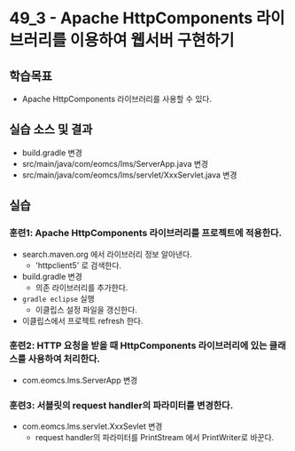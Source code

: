 # 49_3 - Apache HttpComponents 라이브러리를 이용하여 웹서버 구현하기

## 학습목표

- Apache HttpComponents 라이브러리를 사용할 수 있다.

## 실습 소스 및 결과

- build.gradle 변경
- src/main/java/com/eomcs/lms/ServerApp.java 변경
- src/main/java/com/eomcs/lms/servlet/XxxServlet.java 변경

## 실습  

### 훈련1: Apache HttpComponents 라이브러리를 프로젝트에 적용한다.

- search.maven.org 에서 라이브러리 정보 알아낸다.
  - 'httpclient5' 로 검색한다.
- build.gradle 변경
  - 의존 라이브러리를 추가한다.
- `gradle eclipse` 실행
  - 이클립스 설정 파일을 갱신한다.
- 이클립스에서 프로젝트 refresh 한다.

### 훈련2: HTTP 요청을 받을 때 HttpComponents 라이브러리에 있는 클래스를 사용하여 처리한다.

- com.eomcs.lms.ServerApp 변경

### 훈련3: 서블릿의 request handler의 파라미터를 변경한다.

- com.eomcs.lms.servlet.XxxSevlet 변경
  - request handler의 파라미터를 PrintStream 에서 PrintWriter로 바꾼다.
 